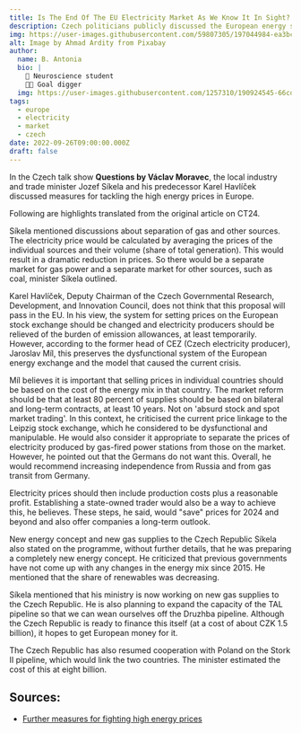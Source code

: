 ```yaml
---
title: Is The End Of The EU Electricity Market As We Know It In Sight? 
description: Czech politicians publicly discussed the European energy stock exchange
img: https://user-images.githubusercontent.com/59807305/197044984-ea3bc50e-5ed9-4ce0-97e6-9eb6cc673db1.jpg
alt: Image by Ahmad Ardity from Pixabay 
author: 
  name: B. Antonia
  bio: |
    🧠 Neuroscience student
    🦸🏼 Goal digger
  img: https://user-images.githubusercontent.com/1257310/190924545-66cd79f4-445a-41d5-9cd4-f29d00d3619c.jpg
tags:
  - europe
  - electricity
  - market
  - czech
date: 2022-09-26T09:00:00.000Z
draft: false
---
```


In the Czech talk show **Questions by Václav Moravec**, the local industry and trade minister Jozef Síkela and his predecessor Karel Havlíček discussed measures for tackling the high energy prices in Europe. 

Following are highlights translated from the original article on CT24. 

Síkela mentioned discussions about separation of gas and other sources. The electricity price would be calculated by averaging the prices of the individual sources and their volume (share of total generation). This would result in a dramatic reduction in prices. So there would be a separate market for gas power and a separate market for other sources, such as coal, minister Síkela outlined.


Karel Havlíček, Deputy Chairman of the Czech Governmental Research, Development, and Innovation Council, does not think that this proposal will pass in the EU. In his view, the system for setting prices on the European stock exchange should be changed and electricity producers should be relieved of the burden of emission allowances, at least temporarily. However, according to the former head of CEZ (Czech electricity producer), Jaroslav Míl, this preserves the dysfunctional system of the European energy exchange and the model that caused the current crisis.


Míl believes it is important that selling prices in individual countries should be based on the cost of the energy mix in that country. The market reform should be that at least 80 percent of supplies should be based on bilateral and long-term contracts, at least 10 years. Not on 'absurd stock and spot market trading'. In this context, he criticised the current price linkage to the Leipzig stock exchange, which he considered to be dysfunctional and manipulable. He would also consider it appropriate to separate the prices of electricity produced by gas-fired power stations from those on the market. However, he pointed out that the Germans do not want this. Overall, he would recommend increasing independence from Russia and from gas transit from Germany.


Electricity prices should then include production costs plus a reasonable profit. Establishing a state-owned trader would also be a way to achieve this, he believes. These steps, he said, would "save" prices for 2024 and beyond and also offer companies a long-term outlook.


New energy concept and new gas supplies to the Czech Republic
Síkela also stated on the programme, without further details, that he was preparing a completely new energy concept. He criticized that previous governments have not come up with any changes in the energy mix since 2015. He mentioned that the share of renewables was decreasing. 


Síkela mentioned that his ministry is now working on new gas supplies to the Czech Republic. He is also planning to expand the capacity of the TAL pipeline so that we can wean ourselves off the Druzhba pipeline. Although the Czech Republic is ready to finance this itself (at a cost of about CZK 1.5 billion), it hopes to get European money for it.


The Czech Republic has also resumed cooperation with Poland on the Stork II pipeline, which would link the two countries. The minister estimated the cost of this at eight billion.

## Sources:
- [Further measures for fighting high energy prices](https://ct24.ceskatelevize.cz/ekonomika/3531788-sikela-chce-v-evrope-dojednat-dalsi-opatreni-proti-drahym-energiim-havlicek-je-k)


